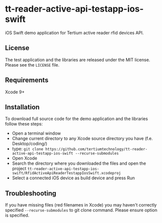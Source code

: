 # tt-reader-active-api-testapp-ios-swift
iOS Swift demo application for Tertium active reader rfid devices API.

## License
The test application and the libraries are released under the MIT license. Please see the `LICENSE` file.

## Requirements
Xcode 9+

## Installation
To download full source code for the demo application and the libraries follow these steps:

- Open a terminal window
- Change current directory to any Xcode source directory you have (f.e. Desktop/coding/)
- type: ```git clone https://github.com/tertiumtechnology/tt-reader-active-api-testapp-ios-swift --recurse-submodules ```
- Open Xcode
- Search the directory where you downloaded the files and open the project ```tt-reader-active-api-testapp-ios-swift/RfidActiveApiReaderTestappIosSwift.xcodeproj```
- Select a connected iOS device as build device and press Run

## Troubleshooting
If you have missing files (red filenames in Xcode) you may haven't correctly specified ```--recurse-submodules``` to git clone command. Please ensure option is specified.
